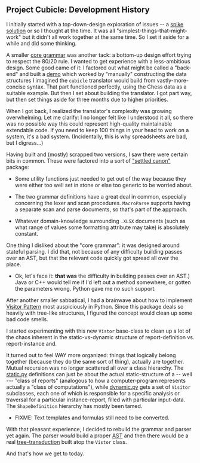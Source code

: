 ## Project Cubicle: Development History

I initially started with a top-down-design exploration of issues --
a [spike solution](../src/spike_solution)
or so I thought at the time. It was all
"simplest-things-that-might-work" but it
didn't all work together at the same time.
So I set it aside for a while and did some thinking.

A smaller [core grammar](../src/cubicle/old_grammar.md) was another tack: a
bottom-up design effort trying to respect the 80/20 rule. I wanted to get
experience with a less-ambitious design. Some good came of it:
I factored out what might be called a "back-end" and built
a [demo](../examples/backend.py)
which worked by "manually" constructing the data structures I imagined the
`cubicle` translator would build from vastly-more-concise syntax. That part
functioned perfectly, using the Chess data as a suitable example. But then
I set about building the translator. I got part way, but then set things aside
for three months due to higher priorities.

When I got back, I realized the translator's complexity was growing
overwhelming. Let me clarify: I no longer felt like I understood it
all, so there was no possible way this could represent high-quality
maintainable extendable code. If you need to keep 100 things in your
head to work on a system, it's a bad system. (Incidentally, this is
why spreadsheets are bad, but I digress...)

Having built and (mostly) scrapped two versions, I saw there were
certain bits in common. These were factored into a sort of
["settled canon"](../src/canon) package:

* Some utility functions just needed to get out of the way because they
were either too well set in stone or else too generic to be worried about.

* The two grammar definitions have a great deal in common, especially concerning
the lexer and scan procedures. `MacroParse` supports having a separate scan and
parse documents, so that's part of the approach.

* Whatever domain-knowledge surrounding `.XLSX` documents (such as what range
of values some formatting attribute may take) is absolutely constant.

One thing I disliked about the "core grammar": it was designed around
stateful parsing. I did that, not because of any difficulty building passes
over an AST, but that the relevant code quickly got spread all over the place.

* Ok, let's face it: **that was** the difficulty in building passes over an AST.)
Java or C++ would tell me if I'd left out a method somewhere, or gotten the
parameters wrong. Python gave me no such support.

After another smaller sabbatical, I had a brainwave about how to implement
[Visitor Pattern](https://en.wikipedia.org/wiki/Visitor_pattern)
most auspiciously in Python. Since this package deals so heavily with tree-like
structures, I figured the concept would clean up some bad code smells.

I started experimenting with this new `Vistor` base-class to clean up
a lot of the chaos inherent in the static-vs-dynamic structure of
report-definition vs. report-instance and.

It turned out to feel WAY more organized: things that logically belong
together (because they do the same sort of thing), actually are together.
Mutual recursion was no longer scattered all over a class hierarchy.
The [static.py](../src/cubicle/static.py) definitions can just be about
the actual static-structure of a -- well --- "class of reports" (analogous to
how a computer-program represents actually a "class of computations"), while
[dynamic.py](../src/cubicle/dynamic.py) gets a set of `Visitor` subclasses,
each one of which is responsible for a specific analysis or traversal for
a particular instance-report, filled with particular input-data.
The `ShapeDefinition` hierarchy has mostly been tamed.

* FIXME: Text templates and formulas still need to be converted.

With that pleasant experience, I decided to rebuild the grammar and parser
yet again. The parser *would* build a proper [AST](../src/cubicle/AST.py)
and then there would be a real
[tree-transduction](https://en.wikipedia.org/wiki/Tree_transducer)
built atop the `Vistor` class.

And that's how we get to today.
